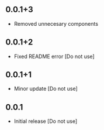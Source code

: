 ## 0.0.1+3

- Removed unnecesary components

## 0.0.1+2

- Fixed README error [Do not use]

## 0.0.1+1

- Minor update [Do not use]

## 0.0.1

- Initial release [Do not use]
